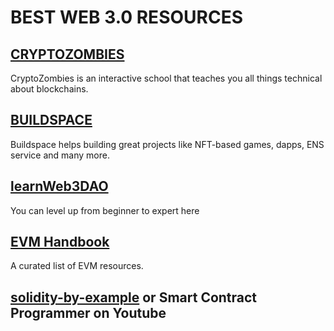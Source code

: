 # BEST WEB 3.0 RESOURCES

## [CRYPTOZOMBIES](https://cryptozombies.io/en/course) 
CryptoZombies is an interactive school that teaches you all things technical about blockchains.

## [BUILDSPACE](https://buildspace.so/)
Buildspace helps building great projects like NFT-based games, dapps, ENS service and many more. 

## [learnWeb3DAO](https://learnweb3.io/)
You can level up from beginner to expert here

## [EVM Handbook](https://noxx3xxon.notion.site/noxx3xxon/The-EVM-Handbook-bb38e175cc404111a391907c4975426d)
A curated list of EVM resources. 

## [solidity-by-example](https://solidity-by-example.org/) or  Smart Contract Programmer on Youtube

